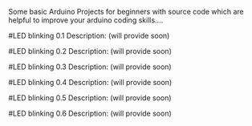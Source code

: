 Some basic Arduino Projects for beginners with source code which are helpful to improve  your arduino coding skills....

#LED blinking 0.1 Description: (will provide soon)

#LED blinking 0.2 Description: (will provide soon)

#LED blinking 0.3 Description: (will provide soon)

#LED blinking 0.4 Description: (will provide soon)

#LED blinking 0.5 Description: (will provide soon)

#LED blinking 0.6 Description: (will provide soon)

